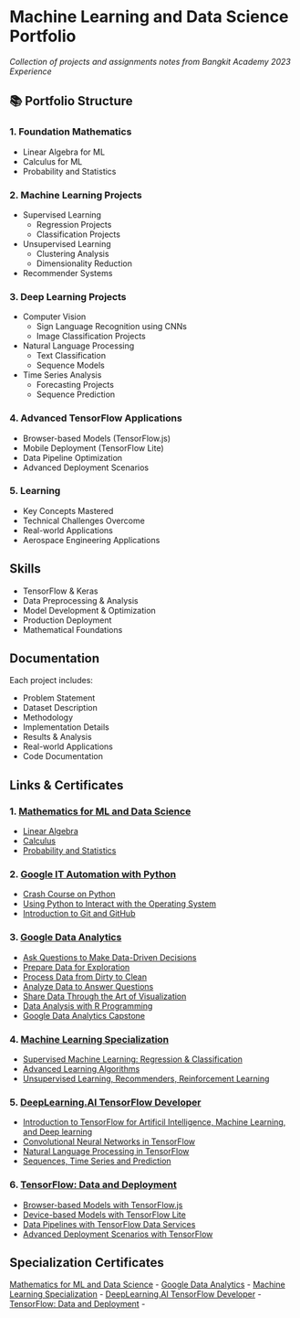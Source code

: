 # Machine Learning and Data Science Portfolio
*Collection of projects and assignments notes from Bangkit Academy 2023 Experience*

## 📚 Portfolio Structure

### 1. Foundation Mathematics
- Linear Algebra for ML
- Calculus for ML
- Probability and Statistics

### 2. Machine Learning Projects
- Supervised Learning
  - Regression Projects
  - Classification Projects
- Unsupervised Learning
  - Clustering Analysis
  - Dimensionality Reduction
- Recommender Systems

### 3. Deep Learning Projects
- Computer Vision
  - Sign Language Recognition using CNNs
  - Image Classification Projects
- Natural Language Processing
  - Text Classification
  - Sequence Models
- Time Series Analysis
  - Forecasting Projects
  - Sequence Prediction

### 4. Advanced TensorFlow Applications
- Browser-based Models (TensorFlow.js)
- Mobile Deployment (TensorFlow Lite)
- Data Pipeline Optimization
- Advanced Deployment Scenarios

### 5. Learning
- Key Concepts Mastered
- Technical Challenges Overcome
- Real-world Applications
- Aerospace Engineering Applications

## Skills
- TensorFlow & Keras
- Data Preprocessing & Analysis
- Model Development & Optimization
- Production Deployment
- Mathematical Foundations

## Documentation
Each project includes:
- Problem Statement
- Dataset Description
- Methodology
- Implementation Details
- Results & Analysis
- Real-world Applications
- Code Documentation

## Links & Certificates
### 1. [Mathematics for ML and Data Science](https://www.coursera.org/specializations/mathematics-for-machine-learning-and-data-science)
- [Linear Algebra](https://coursera.org/share/48d8c2fa78e446e7b95f4b0c7dbc490d) 
- [Calculus](https://coursera.org/share/c3fcf27c5fe0a43da271e0919ce1dcc9)
- [Probability and Statistics](https://coursera.org/share/be92c381e5ad3a3f900ec25d8308ab7f)

### 2. [Google IT Automation with Python](https://www.coursera.org/professional-certificates/google-it-automation)
- [Crash Course on Python](https://www.coursera.org/account/accomplishments/verify/5NLSJ3LP64BJ?utm_source=link&utm_medium=certificate&utm_content=cert_image&utm_campaign=sharing_cta&utm_product=course)
- [Using Python to Interact with the Operating System](https://coursera.org/share/26631cb707cafb6013943fff26d24470)
- [Introduction to Git and GitHub](https://coursera.org/share/37bc5af5761c60b1507fbde466f2bfef)

### 3. [Google Data Analytics](https://www.coursera.org/specializations/google-data-analytics)
- [Ask Questions to Make Data-Driven Decisions](https://coursera.org/share/1bc734fd65a215694eec390ad5c990d0)
- [Prepare Data for Exploration](https://coursera.org/share/712d6522913b79a79cd34cf2936d8a79)
- [Process Data from Dirty to Clean](https://coursera.org/share/22c96b74fc0e88336a32726ac4973919)
- [Analyze Data to Answer Questions](https://coursera.org/share/072c2c442132923e0656df11ffe538c9)
- [Share Data Through the Art of Visualization](https://coursera.org/share/2163754b560efc6621240b8b3a4c1c31)
- [Data Analysis with R Programming](https://coursera.org/share/1d836bb4b1511744eeb6f383ebeed4c0)
- [Google Data Analytics Capstone](https://coursera.org/share/83e721f04d7770cb80bf71910bd4b316)

### 4. [Machine Learning Specialization](https://www.coursera.org/specializations/machine-learning-introduction)
- [Supervised Machine Learning: Regression & Classification](https://coursera.org/share/bf4f171a435a65967f210c70a1803575)
- [Advanced Learning Algorithms](https://coursera.org/share/f628df67e277143aa033b3d229c98e76)
- [Unsupervised Learning, Recommenders, Reinforcement Learning](https://coursera.org/share/ae3a3feb59960a9ba2d3ab880b1fb073)

### 5. [DeepLearning.AI TensorFlow Developer](https://www.coursera.org/specializations/tensorflow-in-practice)
- [Introduction to TensorFlow for Artificil Intelligence, Machine Learning, and Deep learning](https://coursera.org/share/950244b3d15319b4fec4928fa60fcb1a)
- [Convolutional Neural Networks in TensorFlow](https://coursera.org/share/1cfb5a35414f51f69f36db2362e4d3df)
- [Natural Language Processing in TensorFlow](https://coursera.org/share/f7f46b2299600ba003a4f34a1a51333a)
- [Sequences, Time Series and Prediction](https://coursera.org/share/910f296a706d92132be77ed11cfbd993)

### 6. [TensorFlow: Data and Deployment](https://www.coursera.org/specializations/tensorflow-data-and-deployment)
- [Browser-based Models with TensorFlow.js](https://www.coursera.org/account/accomplishments/certificate/6KHD5UP9V3GZ)
- [Device-based Models with TensorFlow Lite](https://www.coursera.org/account/accomplishments/certificate/9PP6ZX5NLB5A)
- [Data Pipelines with TensorFlow Data Services](https://www.coursera.org/account/accomplishments/certificate/P85F6WQVJSAX)
- [Advanced Deployment Scenarios with TensorFlow](https://www.coursera.org/account/accomplishments/certificate/T5A47V9G5MCX)

## Specialization Certificates
[Mathematics for ML and Data Science](https://coursera.org/share/ca04fdc201680d60d09b6fc1af929231) - 
[Google Data Analytics](https://www.coursera.org/account/accomplishments/professional-cert/4K9UPK7ZFX77) - 
[Machine Learning Specialization](https://coursera.org/share/fa5a67fea09894f41349409b17d4dee9) - 
[DeepLearning.AI TensorFlow Developer](https://coursera.org/share/896bb3a1a5af80a07907191aa7fea30f) - 
[TensorFlow: Data and Deployment](https://coursera.org/share/852d324b25e8c5a62c363677d5b2dda9) - 
